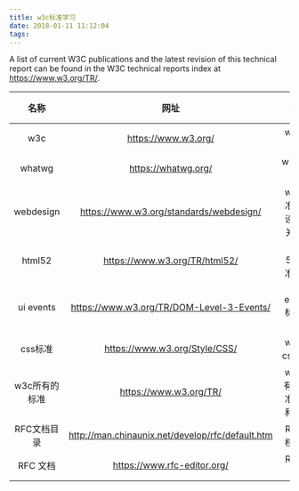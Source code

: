 ```yaml
---
title: w3c标准学习
date: 2018-01-11 11:12:04
tags:
---
```


A list of current W3C publications and the latest revision of this technical report can be found in the W3C technical reports index at https://www.w3.org/TR/.

| 名称 | 网址 | 描述 | 链接 |
|:-: | :-: | :-: | :-: |
| w3c| https://www.w3.org/ | w3c官网 | [链接](https://www.w3.org/) |
| whatwg | https://whatwg.org/ | whatwg官网 | [链接](https://whatwg.org/) |
| webdesign |https://www.w3.org/standards/webdesign/ | w3c标准web设计相关标准 | [链接](https://www.w3.org/standards/webdesign/) |
| html52 | https://www.w3.org/TR/html52/ | html 5.2 标准文档 | [链接](https://www.w3.org/TR/html52/) |
| ui events | https://www.w3.org/TR/DOM-Level-3-Events/  | ui events 标准文档 | [链接](https://www.w3.org/TR/DOM-Level-3-Events/) |
| css标准 | https://www.w3.org/Style/CSS/ | w3c的css标准 | [链接](https://www.w3.org/Style/CSS/) |
| w3c所有的标准 | https://www.w3.org/TR/ | w3c所有的 标准文档和草稿 | [链接](https://www.w3.org/TR/) |
| RFC文档目录 | http://man.chinaunix.net/develop/rfc/default.htm |RFC文档目录 | [链接](http://man.chinaunix.net/develop/rfc/default.htm) |
| RFC 文档 | https://www.rfc-editor.org/ | RFC文档 | [链接](https://www.rfc-editor.org/) |
